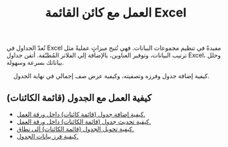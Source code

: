 ﻿---
title: العمل مع كائن القائمة Excel
second_title: Documen
linktitle: قائمة الكائنات
type: docs
url: /ar/list-objects/
aliases: [/working-with-list-objects/,/working-with-list-object-or-table/]
keywords: Add, delete, update, and get a list object(table) into an Excel worksheet
description: يدعم Cloud REST إضافة وحذف وتحديث واستخراج كائن قائمة (جدول) إلى ورقة عمل. تدعم مجموعة أدوات التطوير (SDK) أنواعًا مختلفة من لغات التطوير، بما في ذلك Android وGo وNodeJS وRuby وSwift.
weight: 100
kwords: Excel، Office السحابة، REST API، جدول بيانات، PDF، CSV، Json، Markdown، ListObjects
---
تُعدّ الجداول في Excel مفيدةً في تنظيم مجموعات البيانات. فهي تُتيح ميزاتٍ عمليةً مثل ترتيب البيانات، وتوفير العناوين، بالإضافة إلى الفلاتر المُطبّقة. أتقن جداول Excel، وحلل بياناتك بسرعة وسهولة.

&nbsp;&nbsp;&nbsp;&nbsp;كيفية إضافة جدول وفرزه وتصفيته، وكيفية عرض صف إجمالي في نهاية الجدول.

## كيفية العمل مع الجدول (قائمة الكائنات)
  
- [كيفية إضافة جدول (قائمة كائنات) داخل ورقة العمل.](/cells/ar/add-a-list-object-or-table-inside-the-worksheet/)
- [كيفية تحديث جدول (قائمة الكائنات) داخل ورقة العمل.](/cells/ar/update-a-list-object-or-table-inside-the-worksheet/)
- [كيفية تحويل الجدول (قائمة الكائنات) إلى نطاق.](/cells/ar/convert-list-object-or-table-to-range/)
- [كيفية فرز بيانات الجدول.](/cells/ar/sort-table-data/)
